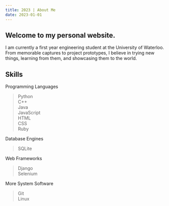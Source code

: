 ```yaml
---
title: 2023 | About Me
date: 2023-01-01
---
```


## Welcome to my personal website.
I am currently a first year engineering student at the University of Waterloo. From memorable captures to project prototypes, I believe in trying new things, learning from them, and showcasing them to the world. 

## Skills
Programming Languages
> Python<br>
> C++<br>
> Java<br>
> JavaScript<br>
> HTML <br>
> CSS <br>
> Ruby<br>

Database Engines
> SQLite

Web Frameworks
> Django <br>
> Selenium <br>

More System Software
> Git<br>
> Linux<br>